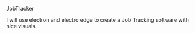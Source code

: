 JobTracker

I will use electron and electro edge to create a Job Tracking software with nice visuals.

